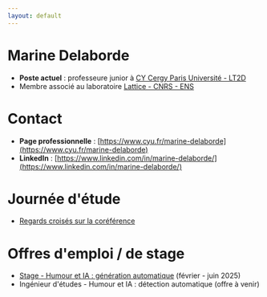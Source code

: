 ```yaml
---
layout: default
---
```


# Marine Delaborde
- **Poste actuel** : professeure junior à [CY Cergy Paris Université - LT2D](https://lt2d.cyu.fr)
- Membre associé au laboratoire [Lattice - CNRS - ENS](https://www.lattice.cnrs.fr)


# Contact
- **Page professionnelle** :  [https://www.cyu.fr/marine-delaborde](https://www.cyu.fr/marine-delaborde)
- **LinkedIn** : [https://www.linkedin.com/in/marine-delaborde/](https://www.linkedin.com/in/marine-delaborde/)

# Journée d'étude
- [Regards croisés sur la coréférence](coreference/je25.md)

# Offres d'emploi / de stage 
- [Stage  - Humour et IA : génération automatique](postes/Fiche-de-Poste-Stage-26-LT2D.pdf) (février - juin 2025)
- Ingénieur d'études  - Humour et IA : détection automatique (offre à venir)

